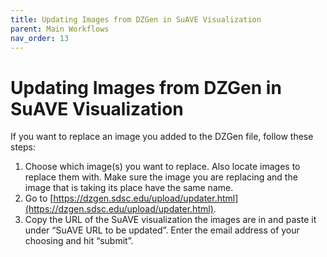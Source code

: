 ```yaml
---
title: Updating Images from DZGen in SuAVE Visualization
parent: Main Workflows
nav_order: 13
---
```


# Updating Images from DZGen in SuAVE Visualization

If you want to replace an image you added to the DZGen file, follow these steps:

1. Choose which image(s) you want to replace. Also locate images to replace them with. Make sure the image you are replacing and the image that is taking its place have the same name.
2. Go to [https://dzgen.sdsc.edu/upload/updater.html](https://dzgen.sdsc.edu/upload/updater.html).
3. Copy the URL of the SuAVE visualization the images are in and paste it under “SuAVE URL to be updated”. Enter the email address of your choosing and hit “submit”.
